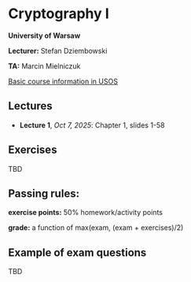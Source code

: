 # Cryptography I

**University of Warsaw**

**Lecturer:** Stefan Dziembowski

**TA:** Marcin Mielniczuk

[Basic course information in USOS](https://usosweb.uw.edu.pl/kontroler.php?_action=katalog2%2Fprzedmioty%2FpokazPrzedmiot&kod=1000-2M12KI1&lang=en)


## Lectures

- **Lecture 1**,
*Oct 7, 2025*:
Chapter 1, slides 1-58

## Exercises

TBD

## Passing rules:
**exercise points:** 50% homework/activity points

**grade:** a function of max(exam, (exam + exercises)/2)

## Example of exam questions

TBD





